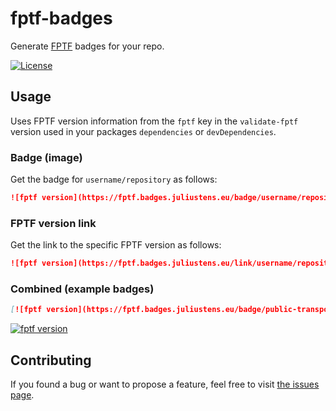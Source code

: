 # fptf-badges

Generate [FPTF](https://github.com/public-transport/friendly-public-transport-format) badges for your repo.

[![License](https://img.shields.io/github/license/juliuste/fptf-badges.svg?style=flat)](license)

## Usage

Uses FPTF version information from the `fptf` key in the `validate-fptf` version used in your packages `dependencies` or `devDependencies`.

### Badge (image)

Get the badge for `username/repository` as follows:

```md
![fptf version](https://fptf.badges.juliustens.eu/badge/username/repository)
```

### FPTF version link

Get the link to the specific FPTF version as follows:

```md
![fptf version](https://fptf.badges.juliustens.eu/link/username/repository)
```

### Combined (example badges)

```md
[![fptf version](https://fptf.badges.juliustens.eu/badge/public-transport/hafas-client)](https://fptf.badges.juliustens.eu/link/public-transport/hafas-client)
```

[![fptf version](https://fptf.badges.juliustens.eu/badge/public-transport/hafas-client)](https://fptf.badges.juliustens.eu/link/public-transport/hafas-client)

## Contributing

If you found a bug or want to propose a feature, feel free to visit [the issues page](https://github.com/public-transport/fptf-badges/issues).
